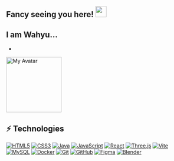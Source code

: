 ## Fancy seeing you here! <img src="https://raw.githubusercontent.com/aemmadi/aemmadi/master/wave.gif" width="30">

I am Wahyu...
-
-
<img src="https://i.postimg.cc/F16xhxs4/avatar.png" alt="My Avatar" width="150" />

## ⚡ Technologies

[![HTML5](https://img.shields.io/badge/-HTML5-E34F26?style=flat-square&logo=html5&logoColor=white)](https://developer.mozilla.org/en-US/docs/Web/HTML)
[![CSS3](https://img.shields.io/badge/-CSS3-1572B6?style=flat-square&logo=css3)](https://developer.mozilla.org/en-US/docs/Web/CSS)
[![Java](https://img.shields.io/badge/-java-E34A86?style=flat-square&logo=java)](https://www.oracle.com/java/)
[![JavaScript](https://img.shields.io/badge/-JavaScript-black?style=flat-square&logo=javascript)](https://developer.mozilla.org/en-US/docs/Web/JavaScript)
[![React](https://img.shields.io/badge/-React-black?style=flat-square&logo=react)](https://reactjs.org/)
[![Three.js](https://img.shields.io/badge/-Three.js-000000?style=flat-square&logo=three.js)](https://threejs.org/)
[![Vite](https://img.shields.io/badge/-Vite-646CFF?style=flat-square&logo=vite&logoColor=white)](https://vitejs.dev/)
[![MySQL](https://img.shields.io/badge/-MySQL-black?style=flat-square&logo=mysql)](https://www.mysql.com/)
[![Docker](https://img.shields.io/badge/-Docker-black?style=flat-square&logo=docker)](https://www.docker.com/)
[![Git](https://img.shields.io/badge/-Git-black?style=flat-square&logo=git)](https://git-scm.com/)
[![GitHub](https://img.shields.io/badge/-GitHub-181717?style=flat-square&logo=github)](https://github.com/)
[![Figma](https://img.shields.io/badge/-Figma-black?style=flat-square&logo=figma)](https://figma.com/)
[![Blender](https://img.shields.io/badge/-Blender-F5792A?style=flat-square&logo=blender&logoColor=white)](https://www.blender.org/)

